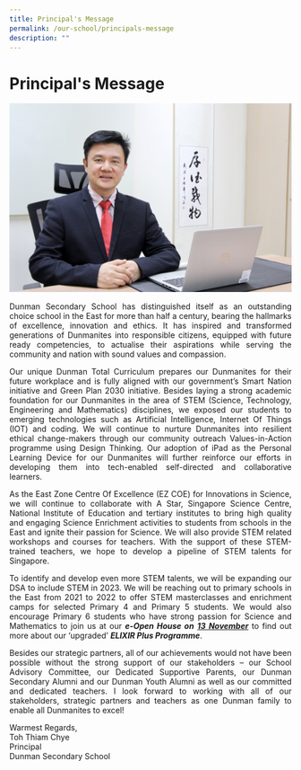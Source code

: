 ```yaml
---
title: Principal's Message
permalink: /our-school/principals-message
description: ""
---
```

# <span style = "color: #a7030"> <b>Principal's Message</b> </span>


![](/images/Our%20School/Mr%20Toh_4.jpeg)

<p style="text-align: justify;"> Dunman Secondary School has distinguished itself as an outstanding choice school in the East for more than half a century, bearing the hallmarks of excellence, innovation and ethics. It has inspired and transformed generations of Dunmanites into responsible citizens, equipped with future ready competencies, to actualise their aspirations while serving the community and nation with sound values and compassion. </p> 

<p style="text-align: justify;"> Our unique Dunman Total Curriculum prepares our Dunmanites for their future workplace and is fully aligned with our government’s Smart Nation initiative and Green Plan 2030 initiative. Besides laying a strong academic foundation for our Dunmanites in the area of STEM (Science, Technology, Engineering and Mathematics) disciplines, we exposed our students to emerging technologies such as Artificial Intelligence, Internet Of Things (IOT) and coding. We will continue to nurture Dunmanites into resilient ethical change-makers through our community outreach Values-in-Action programme using Design Thinking. Our adoption of iPad as the Personal Learning Device for our Dunmanites will further reinforce our efforts in developing them into tech-enabled self-directed and collaborative learners.  </p>

<p style="text-align: justify;">As the East Zone Centre Of Excellence (EZ COE) for Innovations in Science, we will continue to collaborate with A Star, Singapore Science Centre, National Institute of Education and tertiary institutes to bring high quality and engaging Science Enrichment activities to students from schools in the East and ignite their passion for Science. We will also provide STEM related workshops and courses for teachers. With the support of these STEM-trained teachers, we hope to develop a pipeline of STEM talents for Singapore.</p>

<p style="text-align: justify;">To identify and develop even more STEM talents, we will be expanding our DSA to include STEM in 2023. We will be reaching out to primary schools in the East from 2021 to 2022 to offer STEM masterclasses and enrichment camps for selected Primary 4 and Primary 5 students. We would also encourage Primary 6 students who have strong passion for Science and Mathematics to join us at our <b><i>e-Open House on</i></b> <b><i><u>13 November</u></i></b> to find out more about our ‘upgraded’ <b><i>ELIXIR Plus Programme</i></b>.     </p>

<p style="text-align: justify;">Besides our strategic partners, all of our achievements would not have been possible without the strong support of our stakeholders – our School Advisory Committee, our Dedicated Supportive Parents, our Dunman Secondary Alumni and our Dunman Youth Alumni as well as our committed and dedicated teachers. I look forward to working with all of our stakeholders, strategic partners and teachers as one Dunman family to enable all Dunmanites to excel!</p>


Warmest Regards,  
Toh Thiam Chye  
Principal  
Dunman Secondary School